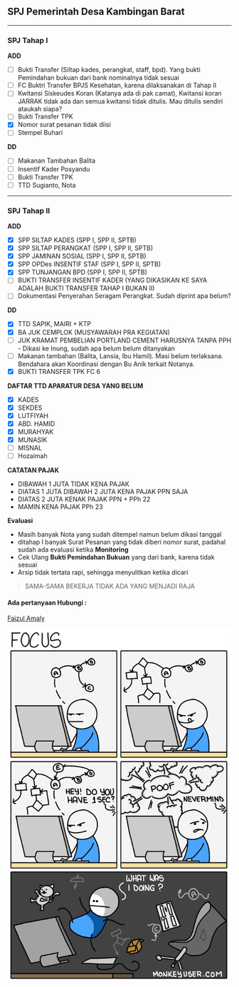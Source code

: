 ## SPJ Pemerintah Desa Kambingan Barat
---
### SPJ Tahap I
**ADD**
  - [ ] Bukti Transfer (Siltap kades, perangkat, staff, bpd). Yang bukti Pemindahan bukuan dari bank nominalnya tidak sesuai
  - [ ] FC Buktri Transfer BPJS Kesehatan, karena dilaksanakan di Tahap II
  - [ ] Kwitansi Siskeudes Koran (Katanya ada di pak camat), Kwitansi koran JARRAK tidak ada dan semua kwitansi tidak ditulis. Mau ditulis sendiri ataukah siapa?
  - [ ] Bukti Transfer TPK
  - [X] Nomor surat pesanan tidak diisi
  - [ ] Stempel Buhari

**DD**
  - [ ] Makanan Tambahan Balita
  - [ ] Insentif Kader Posyandu
  - [ ] Bukti Transfer TPK
  - [ ] TTD Sugianto, Nota
---
### SPJ Tahap II
**ADD**
  - [X] SPP SILTAP KADES (SPP I, SPP II, SPTB)
  - [X] SPP SILTAP PERANGKAT (SPP I, SPP II, SPTB)
  - [X] SPP JAMINAN SOSIAL (SPP I, SPP II, SPTB)
  - [X] SPP OPDes INSENTIF STAF (SPP I, SPP II, SPTB)
  - [X] SPP TUNJANGAN BPD (SPP I, SPP II, SPTB)
  - [ ] BUKTI TRANSFER INSENTIF KADER (YANG DIKASIKAN KE SAYA ADALAH BUKTI TRANSFER TAHAP I BUKAN II)
  - [ ] Dokumentasi Penyerahan Seragam Perangkat. Sudah diprint apa belum?
  
**DD**
  - [X] TTD SAPIK, MAIRI + KTP
  - [X] BA JUK CEMPLOK (MUSYAWARAH PRA KEGIATAN)
  - [ ] JUK KRAMAT PEMBELIAN PORTLAND CEMENT HARUSNYA TANPA PPH - Dikasi ke Inung, sudah apa belum belum ditanyakan
  - [ ] Makanan tambahan (Balita, Lansia, Ibu Hamil). Masi belum terlaksana. Bendahara akan Koordinasi dengan Bu Anik terkait Notanya.
  - [X] BUKTI TRANSFER TPK FC 6

**DAFTAR TTD APARATUR DESA YANG BELUM**
  - [X] KADES
  - [X] SEKDES
  - [X] LUTFIYAH
  - [X] ABD. HAMID
  - [X] MURAHYAK
  - [X] MUNASIK
  - [ ] MISNAL
  - [ ] Hozaimah

**CATATAN PAJAK**
  * DIBAWAH 1 JUTA TIDAK KENA PAJAK
  * DIATAS 1 JUTA DIBAWAH 2 JUTA KENA PAJAK PPN SAJA
  * DIATAS 2 JUTA KENAK PAJAK PPN + PPh 22
  * MAMIN KENA PAJAK PPh 23

**Evaluasi**
  * Masih banyak Nota yang sudah ditempel namun belum dikasi tanggal
  * ditahap I banyak Surat Pesanan yang tidak diberi nomor surat, padahal sudah ada evaluasi ketika **Monitoring**
  * Cek Ulang **Bukti Pemindahan Bukuan** yang dari bank, karena tidak sesuai
  * Arsip tidak tertata rapi, sehingga menyulitkan ketika dicari

> SAMA-SAMA BEKERJA TIDAK ADA YANG MENJADI RAJA


#### Ada pertanyaan Hubungi :
[Faizul Amaly](https://facebook.com/faizulamaly "On Facebook")

![Fokus](https://github.com/pemdeskambar/koordinasi/blob/master/Gambar/Work.png)